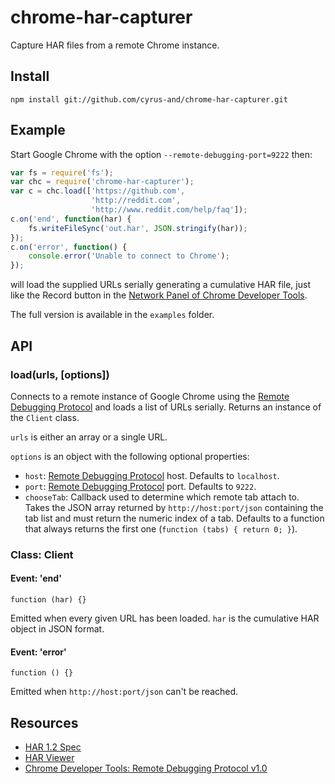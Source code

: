 chrome-har-capturer
===================

Capture HAR files from a remote Chrome instance.

Install
-------

    npm install git://github.com/cyrus-and/chrome-har-capturer.git

Example
-------

Start Google Chrome with the option `--remote-debugging-port=9222` then:

```javascript
var fs = require('fs');
var chc = require('chrome-har-capturer');
var c = chc.load(['https://github.com',
                  'http://reddit.com',
                  'http://www.reddit.com/help/faq']);
c.on('end', function(har) {
    fs.writeFileSync('out.har', JSON.stringify(har));
});
c.on('error', function() {
    console.error('Unable to connect to Chrome');
});
```

will load the supplied URLs serially generating a cumulative HAR file, just like
the Record button in the [Network Panel of Chrome Developer Tools][4].

The full version is available in the `examples` folder.

API
---

### load(urls, [options])

Connects to a remote instance of Google Chrome using the
[Remote Debugging Protocol][3] and loads a list of URLs serially. Returns an
instance of the `Client` class.

`urls` is either an array or a single URL.

`options` is an object with the following optional properties:

- `host`: [Remote Debugging Protocol][3] host. Defaults to `localhost`.
- `port`: [Remote Debugging Protocol][3] port. Defaults to `9222`.
- `chooseTab`: Callback used to determine which remote tab attach to. Takes the
  JSON array returned by `http://host:port/json` containing the tab list and
  must return the numeric index of a tab. Defaults to a function that always
  returns the first one (`function (tabs) { return 0; }`).

### Class: Client

#### Event: 'end'

    function (har) {}

Emitted when every given URL has been loaded. `har` is the cumulative HAR object
in JSON format.

#### Event: 'error'

    function () {}

Emitted when `http://host:port/json` can't be reached.

Resources
---------

- [HAR 1.2 Spec][1]
- [HAR Viewer][2]
- [Chrome Developer Tools: Remote Debugging Protocol v1.0][3]

[1]: http://www.softwareishard.com/blog/har-12-spec/
[2]: http://www.softwareishard.com/blog/har-viewer/
[3]: https://developers.google.com/chrome-developer-tools/docs/protocol/1.0/
[4]: https://developers.google.com/chrome-developer-tools/docs/network

